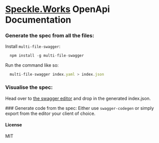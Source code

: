 # [Speckle.Works](http://spekcle.works) OpenApi Documentation

### Generate the spec from all the files:
Install `multi-file-swagger`:

```javascript
  npm install -g multi-file-swagger
```

Run the command like so:

```javascript
  multi-file-swagger index.yaml > index.json
```

### Visualise the spec:

Head over to [the swagger editor](http://editor.swagger.io) and drop in the generated index.json. 

### Generate code from the spec:
Either use `swagger-codegen` or simply export from the editor your client of choice.

#### License
MIT
